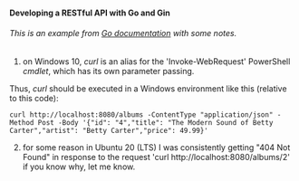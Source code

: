 #### Developing a RESTful API with Go and Gin

###### This is an example from [Go documentation](https://go.dev/doc/tutorial/web-service-gin) with some notes.


1) on Windows 10, *curl* is an alias for the 'Invoke-WebRequest' PowerShell *cmdlet*, which has its own parameter passing.

Thus, *curl* should be executed in a Windows environment like this (relative to this code):

	curl http://localhost:8080/albums -ContentType "application/json" -Method Post -Body '{"id": "4","title": "The Modern Sound of Betty Carter","artist": "Betty Carter","price": 49.99}'



2) for some reason in Ubuntu 20 (LTS) I was consistently getting "404 Not Found" in response to the request 'curl http://localhost:8080/albums/2'
	if you know why, let me know.





	
